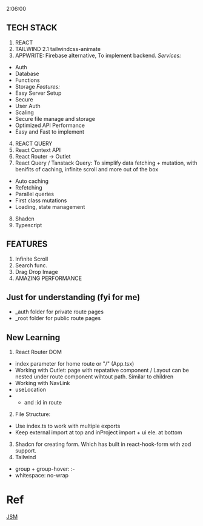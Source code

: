 2:06:00

## TECH STACK

1. REACT
2. TAILWIND
   2.1 tailwindcss-animate
3. APPWRITE: Firebase alternative, To implement backend.
   _Services:_

- Auth
- Database
- Functions
- Storage
  _Features:_
- Easy Server Setup
- Secure
- User Auth
- Scaling
- Secure file manage and storage
- Optimized API Performance
- Easy and Fast to implement

4. REACT QUERY
5. React Context API
6. React Router -> Outlet
7. React Query / Tanstack Query: To simplify data fetching + mutation, with benifits of caching, infinite scroll and more out of the box

- Auto caching
- Refetching
- Parallel queries
- First class mutations
- Loading, state management

8. Shadcn
9. Typescript

## FEATURES

1. Infinite Scroll
2. Search func.
3. Drag Drop Image
4. AMAZING PERFORMANCE

## Just for understanding (fyi for me)

- \_auth folder for private route pages
- \_root folder for public route pages

## New Learning

1. React Router DOM

- index parameter for home route or "/" (App.tsx)
- Working with Outlet: page with repatative component / Layout can be nested under route component wihtout path.
  Similar to children
- Working with NavLink
- useLocation
- - and :id in route

2. File Structure:

- Use index.ts to work with multiple exports
- Keep external import at top and inProject import + ui ele. at bottom

3. Shadcn for creating form. Which has built in react-hook-form with zod support.
4. Tailwind

- group + group-hover: :-
- whitespace: no-wrap

# Ref

[JSM](https://www.youtube.com/watch?v=_W3R2VwRyF4)
